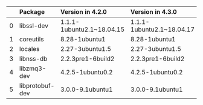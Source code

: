 <!-- markdown-link-check-disable -->

|    | Package         | Version in 4.2.0          | Version in 4.3.0          | Status   |
|---:|:----------------|:--------------------------|:--------------------------|:---------|
|  0 | libssl-dev      | 1.1.1-1ubuntu2.1~18.04.15 | 1.1.1-1ubuntu2.1~18.04.17 | UPDATED  |
|  1 | coreutils       | 8.28-1ubuntu1             | 8.28-1ubuntu1             |          |
|  2 | locales         | 2.27-3ubuntu1.5           | 2.27-3ubuntu1.5           |          |
|  3 | libnss-db       | 2.2.3pre1-6build2         | 2.2.3pre1-6build2         |          |
|  4 | libzmq3-dev     | 4.2.5-1ubuntu0.2          | 4.2.5-1ubuntu0.2          |          |
|  5 | libprotobuf-dev | 3.0.0-9.1ubuntu1          | 3.0.0-9.1ubuntu1          |          |